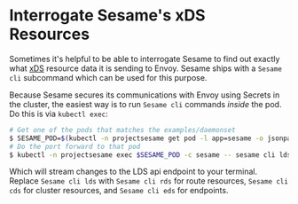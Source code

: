 # Interrogate Sesame's xDS Resources

Sometimes it's helpful to be able to interrogate Sesame to find out exactly what [xDS][1] resource data it is sending to Envoy.
Sesame ships with a `Sesame cli` subcommand which can be used for this purpose.

Because Sesame secures its communications with Envoy using Secrets in the cluster, the easiest way is to run `Sesame cli` commands _inside_ the pod.
Do this is via `kubectl exec`:

```bash
# Get one of the pods that matches the examples/daemonset
$ SESAME_POD=$(kubectl -n projectsesame get pod -l app=sesame -o jsonpath='{.items[0].metadata.name}')
# Do the port forward to that pod
$ kubectl -n projectsesame exec $SESAME_POD -c sesame -- sesame cli lds --cafile=/ca/cacert.pem --cert-file=/certs/tls.crt --key-file=/certs/tls.key
```

Which will stream changes to the LDS api endpoint to your terminal.
Replace `Sesame cli lds` with `Sesame cli rds` for route resources, `Sesame cli cds` for cluster resources, and `Sesame cli eds` for endpoints.

[1]: https://www.envoyproxy.io/docs/envoy/latest/api-docs/xds_protocol
